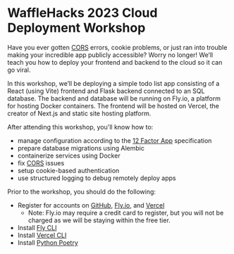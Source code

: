 # WaffleHacks 2023 Cloud Deployment Workshop

Have you ever gotten [CORS][] errors, cookie problems, or just ran into trouble
making your incredible app publicly accessible? Worry no longer! We’ll teach
you how to deploy your frontend and backend to the cloud so it can go viral.

In this workshop, we’ll be deploying a simple todo list app consisting of a 
React (using Vite) frontend and Flask backend connected to an SQL database. 
The backend and database will be running on Fly.io, a platform for hosting 
Docker containers. The frontend will be hosted on Vercel, the creator of Next.js
and static site hosting platform.

After attending this workshop, you'll know how to:
- manage configuration according to the [12 Factor App][] specification
- prepare database migrations using Alembic
- containerize services using Docker
- fix [CORS][] issues
- setup cookie-based authentication
- use structured logging to debug remotely deploy apps

Prior to the workshop, you should do the following:
- Register for accounts on [GitHub][], [Fly.io][], and [Vercel][]
  - Note: Fly.io may require a credit card to register, but you will not be charged as we will be staying within the free tier.
- Install [Fly CLI][]
- Install [Vercel CLI][]
- Install [Python Poetry][]


[CORS]: https://developer.mozilla.org/en-US/docs/Web/HTTP/CORS
[12 Factor App]: https://12factor.net/
[GitHub]: https://github.com/
[Fly.io]: https://fly.io/
[Vercel]: https://vercel.com/
[Fly CLI]: https://fly.io/docs/hands-on/install-flyctl/
[Vercel CLI]: https://vercel.com/docs/cli
[Python Poetry]: https://python-poetry.org/docs/#installation
